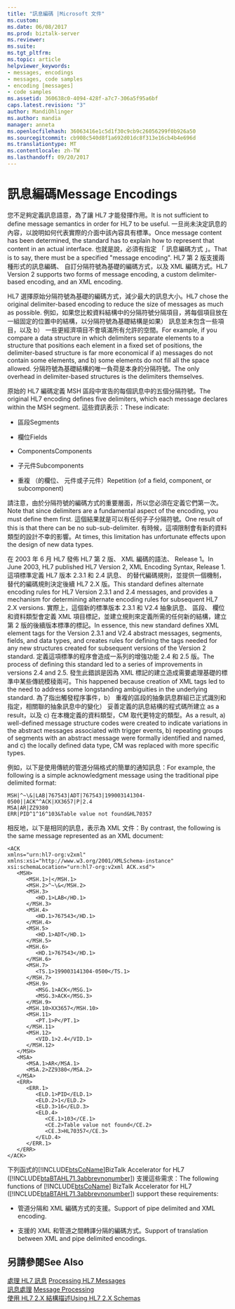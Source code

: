 ```yaml
---
title: "訊息編碼 |Microsoft 文件"
ms.custom: 
ms.date: 06/08/2017
ms.prod: biztalk-server
ms.reviewer: 
ms.suite: 
ms.tgt_pltfrm: 
ms.topic: article
helpviewer_keywords:
- messages, encodings
- messages, code samples
- encoding [messages]
- code samples
ms.assetid: 360638c0-4094-428f-a7c7-306a5f95a6bf
caps.latest.revision: "3"
author: MandiOhlinger
ms.author: mandia
manager: anneta
ms.openlocfilehash: 36063416e1c5d1f30c9cb9c26056299f0b926a50
ms.sourcegitcommit: cb908c540d8f1a692d01dc8f313e16cb4b4e696d
ms.translationtype: MT
ms.contentlocale: zh-TW
ms.lasthandoff: 09/20/2017
---
```

# <a name="message-encodings"></a><span data-ttu-id="49c3f-102">訊息編碼</span><span class="sxs-lookup"><span data-stu-id="49c3f-102">Message Encodings</span></span>
<span data-ttu-id="49c3f-103">您不足夠定義訊息語意，為了讓 HL7 才能發揮作用。</span><span class="sxs-lookup"><span data-stu-id="49c3f-103">It is not sufficient to define message semantics in order for HL7 to be useful.</span></span> <span data-ttu-id="49c3f-104">一旦尚未決定訊息的內容，以說明如何代表實際的介面中該內容具有標準。</span><span class="sxs-lookup"><span data-stu-id="49c3f-104">Once message content has been determined, the standard has to explain how to represent that content in an actual interface.</span></span> <span data-ttu-id="49c3f-105">也就是說，必須有指定 「 訊息編碼方式 」。</span><span class="sxs-lookup"><span data-stu-id="49c3f-105">That is to say, there must be a specified "message encoding".</span></span> <span data-ttu-id="49c3f-106">HL7 第 2 版支援兩種形式的訊息編碼、 自訂分隔符號為基礎的編碼方式，以及 XML 編碼方式。</span><span class="sxs-lookup"><span data-stu-id="49c3f-106">HL7 Version 2 supports two forms of message encoding, a custom delimiter-based encoding, and an XML encoding.</span></span>  
  
 <span data-ttu-id="49c3f-107">HL7 選擇原始分隔符號為基礎的編碼方式，減少最大的訊息大小。</span><span class="sxs-lookup"><span data-stu-id="49c3f-107">HL7 chose the original delimiter-based encoding to reduce the size of messages as much as possible.</span></span> <span data-ttu-id="49c3f-108">例如，如果您比較資料結構中的分隔符號分隔項目，將每個項目放在一組固定的位置中的結構，以分隔符號為基礎結構是如果） 訊息並未包含一些項目，以及 b） 一些更經濟項目不會填滿所有允許的空間。</span><span class="sxs-lookup"><span data-stu-id="49c3f-108">For example, if you compare a data structure in which delimiters separate elements to a structure that positions each element in a fixed set of positions, the delimiter-based structure is far more economical if a) messages do not contain some elements, and b) some elements do not fill all the space allowed.</span></span> <span data-ttu-id="49c3f-109">分隔符號為基礎結構的唯一負荷是本身的分隔符號。</span><span class="sxs-lookup"><span data-stu-id="49c3f-109">The only overhead in delimiter-based structures is the delimiters themselves.</span></span>  
  
 <span data-ttu-id="49c3f-110">原始的 HL7 編碼定義 MSH 區段中宣告的每個訊息中的五個分隔符號。</span><span class="sxs-lookup"><span data-stu-id="49c3f-110">The original HL7 encoding defines five delimiters, which each message declares within the MSH segment.</span></span> <span data-ttu-id="49c3f-111">這些資訊表示：</span><span class="sxs-lookup"><span data-stu-id="49c3f-111">These indicate:</span></span>  
  
-   <span data-ttu-id="49c3f-112">區段</span><span class="sxs-lookup"><span data-stu-id="49c3f-112">Segments</span></span>  
  
-   <span data-ttu-id="49c3f-113">欄位</span><span class="sxs-lookup"><span data-stu-id="49c3f-113">Fields</span></span>  
  
-   <span data-ttu-id="49c3f-114">Components</span><span class="sxs-lookup"><span data-stu-id="49c3f-114">Components</span></span>  
  
-   <span data-ttu-id="49c3f-115">子元件</span><span class="sxs-lookup"><span data-stu-id="49c3f-115">Subcomponents</span></span>  
  
-   <span data-ttu-id="49c3f-116">重複 （的欄位、 元件或子元件）</span><span class="sxs-lookup"><span data-stu-id="49c3f-116">Repetition (of a field, component, or subcomponent)</span></span>  
  
 <span data-ttu-id="49c3f-117">請注意，由於分隔符號的編碼方式的重要層面，所以您必須在定義它們第一次。</span><span class="sxs-lookup"><span data-stu-id="49c3f-117">Note that since delimiters are a fundamental aspect of the encoding, you must define them first.</span></span> <span data-ttu-id="49c3f-118">這個結果就是可以有任何子子分隔符號。</span><span class="sxs-lookup"><span data-stu-id="49c3f-118">One result of this is that there can be no sub-sub-delimiter.</span></span> <span data-ttu-id="49c3f-119">有時候，這項限制會有新的資料類型的設計不幸的影響。</span><span class="sxs-lookup"><span data-stu-id="49c3f-119">At times, this limitation has unfortunate effects upon the design of new data types.</span></span>  
  
 <span data-ttu-id="49c3f-120">在 2003 年 6 月 HL7 發佈 HL7 第 2 版、 XML 編碼的語法、 Release 1。</span><span class="sxs-lookup"><span data-stu-id="49c3f-120">In June 2003, HL7 published HL7 Version 2, XML Encoding Syntax, Release 1.</span></span> <span data-ttu-id="49c3f-121">這項標準定義 HL7 版本 2.3.1 和 2.4 訊息、 的替代編碼規則，並提供一個機制，替代的編碼規則決定後續 HL7 2.X 版。</span><span class="sxs-lookup"><span data-stu-id="49c3f-121">This standard defines alternate encoding rules for HL7 Version 2.3.1 and 2.4 messages, and provides a mechanism for determining alternate encoding rules for subsequent HL7 2.X versions.</span></span> <span data-ttu-id="49c3f-122">實際上，這個新的標準版本 2.3.1 和 V2.4 抽象訊息、 區段、 欄位和資料類型會定義 XML 項目標記，並建立規則來定義所需的任何新的結構，建立第 2 版的後續版本標準的標記。</span><span class="sxs-lookup"><span data-stu-id="49c3f-122">In essence, this new standard defines XML element tags for the Version 2.3.1 and V2.4 abstract messages, segments, fields, and data types, and creates rules for defining the tags needed for any new structures created for subsequent versions of the Version 2 standard.</span></span> <span data-ttu-id="49c3f-123">定義這項標準的程序會造成一系列的增強功能 2.4 和 2.5 版。</span><span class="sxs-lookup"><span data-stu-id="49c3f-123">The process of defining this standard led to a series of improvements in versions 2.4 and 2.5.</span></span> <span data-ttu-id="49c3f-124">發生此錯誤是因為 XML 標記的建立造成需要處理基礎的標準中某些傳統模稜兩可。</span><span class="sxs-lookup"><span data-stu-id="49c3f-124">This happened because creation of XML tags led to the need to address some longstanding ambiguities in the underlying standard.</span></span> <span data-ttu-id="49c3f-125">為了指出觸發程序事件，b） 重複的區段的抽象訊息群組已正式識別和指定，相關聯的抽象訊息中的變化） 妥善定義的訊息結構的程式碼所建立 as a result，以及 c) 在本機定義的資料類型，CM 取代更特定的類型。</span><span class="sxs-lookup"><span data-stu-id="49c3f-125">As a result, a) well-defined message structure codes were created to indicate variations in the abstract messages associated with trigger events, b) repeating groups of segments with an abstract message were formally identified and named, and c) the locally defined data type, CM was replaced with more specific types.</span></span>  
  
 <span data-ttu-id="49c3f-126">例如，以下是使用傳統的管道分隔格式的簡單的通知訊息：</span><span class="sxs-lookup"><span data-stu-id="49c3f-126">For example, the following is a simple acknowledgment message using the traditional pipe delimited format:</span></span>  
  
```  
MSH|^~\&|LAB|767543|ADT|767543|199003141304-0500||ACK^^ACK|XX3657|P|2.4  
MSA|AR|ZZ9380  
ERR|PID^1^16^103&Table value not found&HL70357  
```  
  
 <span data-ttu-id="49c3f-127">相反地，以下是相同的訊息，表示為 XML 文件：</span><span class="sxs-lookup"><span data-stu-id="49c3f-127">By contrast, the following is the same message represented as an XML document:</span></span>  
  
```  
<ACK  
xmlns="urn:hl7-org:v2xml"  
xmlns:xsi="http://www.w3.org/2001/XMLSchema-instance"  
xsi:schemaLocation="urn:hl7-org:v2xml ACK.xsd">  
   <MSH>  
      <MSH.1>|</MSH.1>  
      <MSH.2>^~\&</MSH.2>  
      <MSH.3>  
         <HD.1>LAB</HD.1>  
      </MSH.3>  
      <MSH.4>  
         <HD.1>767543</HD.1>  
      </MSH.4>  
      <MSH.5>  
         <HD.1>ADT</HD.1>  
      </MSH.5>  
      <MSH.6>  
         <HD.1>767543</HD.1>  
      </MSH.6>  
      <MSH.7>  
         <TS.1>199003141304-0500</TS.1>  
      </MSH.7>  
      <MSH.9>  
         <MSG.1>ACK</MSG.1>  
         <MSG.3>ACK</MSG.3>  
      </MSH.9>  
      <MSH.10>XX3657</MSH.10>  
      <MSH.11>  
         <PT.1>P</PT.1>  
      </MSH.11>  
      <MSH.12>  
         <VID.1>2.4</VID.1>  
      </MSH.12>  
   </MSH>  
   <MSA>  
      <MSA.1>AR</MSA.1>  
      <MSA.2>ZZ9380</MSA.2>  
   </MSA>  
   <ERR>  
      <ERR.1>  
         <ELD.1>PID</ELD.1>  
         <ELD.2>1</ELD.2>  
         <ELD.3>16</ELD.3>  
         <ELD.4>  
            <CE.1>103</CE.1>  
            <CE.2>Table value not found</CE.2>  
            <CE.3>HL70357</CE.3>  
         </ELD.4>  
      </ERR.1>  
   </ERR>  
</ACK>  
```  
  
 <span data-ttu-id="49c3f-128">下列函式的[!INCLUDE[btsCoName](../../includes/btsconame-md.md)]BizTalk Accelerator for HL7 ([!INCLUDE[btaBTAHL71.3abbrevnonumber](../../includes/btabtahl71-3abbrevnonumber-md.md)]) 支援這些需求：</span><span class="sxs-lookup"><span data-stu-id="49c3f-128">The following functions of [!INCLUDE[btsCoName](../../includes/btsconame-md.md)] BizTalk Accelerator for HL7 ([!INCLUDE[btaBTAHL71.3abbrevnonumber](../../includes/btabtahl71-3abbrevnonumber-md.md)]) support these requirements:</span></span>  
  
-   <span data-ttu-id="49c3f-129">管道分隔和 XML 編碼方式的支援。</span><span class="sxs-lookup"><span data-stu-id="49c3f-129">Support of pipe delimited and XML encoding.</span></span>  
  
-   <span data-ttu-id="49c3f-130">支援的 XML 和管道之間轉譯分隔的編碼方式。</span><span class="sxs-lookup"><span data-stu-id="49c3f-130">Support of translation between XML and pipe delimited encodings.</span></span>  
  
## <a name="see-also"></a><span data-ttu-id="49c3f-131">另請參閱</span><span class="sxs-lookup"><span data-stu-id="49c3f-131">See Also</span></span>  
 <span data-ttu-id="49c3f-132">[處理 HL7 訊息](../../adapters-and-accelerators/accelerator-hl7/processing-hl7-messages.md) </span><span class="sxs-lookup"><span data-stu-id="49c3f-132">[Processing HL7 Messages](../../adapters-and-accelerators/accelerator-hl7/processing-hl7-messages.md) </span></span>  
 <span data-ttu-id="49c3f-133">[訊息處理](../../adapters-and-accelerators/accelerator-hl7/message-processing.md) </span><span class="sxs-lookup"><span data-stu-id="49c3f-133">[Message Processing](../../adapters-and-accelerators/accelerator-hl7/message-processing.md) </span></span>  
 [<span data-ttu-id="49c3f-134">使用 HL7 2.X 結構描述</span><span class="sxs-lookup"><span data-stu-id="49c3f-134">Using HL7 2.X Schemas</span></span>](../../adapters-and-accelerators/accelerator-hl7/using-hl7-2-x-schemas.md)